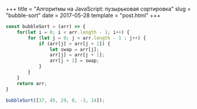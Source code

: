 +++
title = "Алгоритмы на JavaScript: пузырьковая сортировка"
slug = "bubble-sort"
date = 2017-05-28
template = "post.html"
+++

```js
const bubbleSort = (arr) => {
    for(let i = 0; i < arr.length - 1; i++) {
        for (let j = 0; j < arr.length - 1 ; j++) {
            if (arr[j] > arr[j + 1]) {
                let swap = arr[j];
                arr[j] = arr[j + 1];
                arr[j + 1] = swap;
            }
        }
    }
    return arr;
}

bubbleSort([37, 45, 29, 8, -3, 14]);
```
